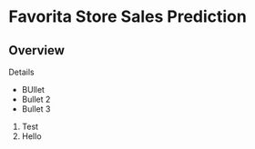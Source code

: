 # Favorita Store Sales Prediction

## Overview

Details

- BUllet
- Bullet 2
- Bullet 3

1. Test
2. Hello

###

